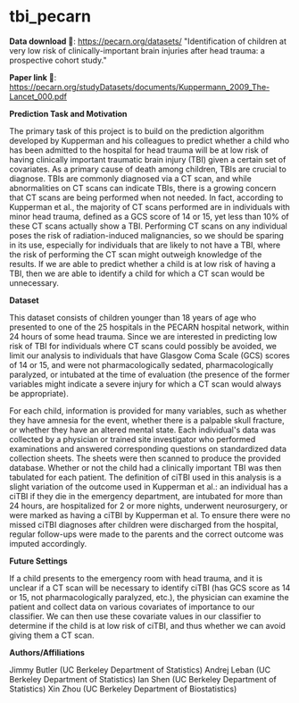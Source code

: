 # tbi_pecarn

**Data download 🔗**: https://pecarn.org/datasets/ "Identification of children at very low risk of clinically-important brain injuries after head trauma: a prospective cohort study."

**Paper link 📄**: https://pecarn.org/studyDatasets/documents/Kuppermann_2009_The-Lancet_000.pdf

**Prediction Task and Motivation**

The primary task of this project is to build on the prediction algorithm developed by Kupperman and his colleagues to predict whether a child who has been
admitted to the hospital for head trauma will be at low risk of having clinically important traumatic brain injury (TBI) given a certain set of covariates. 
As a primary cause of death among children, TBIs are crucial to diagnose. TBIs are commonly diagnosed via a CT scan, and while abnormalities on CT scans
can indicate TBIs, there is a growing concern that CT scans are being performed when not needed. In fact, according to Kupperman et al., the majority of CT scans 
performed are in individuals with minor head trauma, defined as a GCS score of 14 or 15, yet less than 10% of these CT scans actually show a TBI. Performing
CT scans on any individual poses the risk of radiation-induced malignancies, so we should be sparing in its use, especially for individuals that are likely to not have a TBI, where the risk of performing the CT scan might outweigh knowledge of the results. If we are able to predict whether a child is at low risk of having
a TBI, then we are able to identify a child for which a CT scan would be unnecessary.

**Dataset**

This dataset consists of children younger than 18 years of age who presented to one of the 25 hospitals in the PECARN hospital network, within 24 hours of some
head trauma. Since we are interested in predicting low risk of TBI for individuals where CT scans could possibly be avoided, we limit our analysis to individuals that have Glasgow Coma Scale (GCS) scores of 14 or 15, and were not pharmacologically sedated, pharmacologically paralyzed, or intubated at the time
of evaluation (the presence of the former variables might indicate a severe injury for which a CT scan would always be appropriate). 

For each child, information is provided for many variables, such as whether they have amnesia for the event, whether there is a palpable skull fracture, or
whether they have an altered mental state. Each individual's data was collected by a physician or trained site investigator who performed examinations
and answered corresponding questions on standardized data collection sheets. The sheets were then scanned to produce the provided database. Whether or not the
child had a clinically important TBI was then tabulated for each patient. The definition of ciTBI used in this analysis is a slight variation of the outcome 
used in Kupperman et al.: an individual has a ciTBI if they die in the emergency department, are intubated for more than 24 hours, are hospitalized for 2 or
more nights, underwent neurosurgery, or were marked as having a ciTBI by Kupperman et al. To ensure there were no missed ciTBI diagnoses after children were
discharged from the hospital, regular follow-ups were made to the parents and the correct outcome was imputed accordingly.

**Future Settings**

If a child presents to the emergency room with head trauma, and it is
unclear if a CT scan will be necessary to identify ciTBI (has GCS score as 14 or 15, not pharmacologically paralyzed, etc.), 
the physician can examine the patient and collect data on various covariates of importance to our classifier. We can then 
use these covariate values in our classifier to determine if the child is at low risk of ciTBI, and thus whether we can avoid
giving them a CT scan.

**Authors/Affiliations**

Jimmy Butler (UC Berkeley Department of Statistics)
Andrej Leban (UC Berkeley Department of Statistics)
Ian Shen (UC Berkeley Department of Statistics)
Xin Zhou (UC Berkeley Department of Biostatistics)





